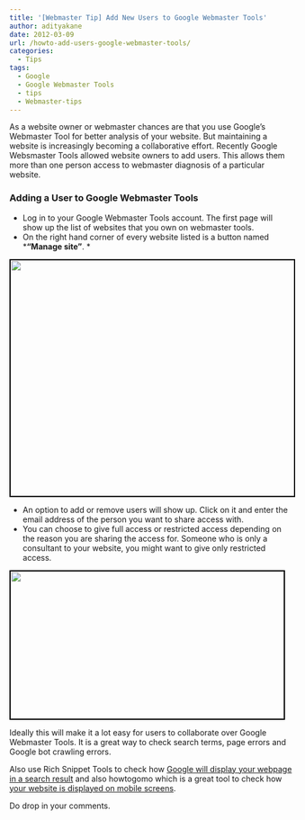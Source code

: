 ```yaml
---
title: '[Webmaster Tip] Add New Users to Google Webmaster Tools'
author: adityakane
date: 2012-03-09
url: /howto-add-users-google-webmaster-tools/
categories:
  - Tips
tags:
  - Google
  - Google Webmaster Tools
  - tips
  - Webmaster-tips
---
```

As a website owner or webmaster chances are that you use Google&#8217;s Webmaster Tool for better analysis of your website. But maintaining a website is increasingly becoming a collaborative effort. Recently Google Websmaster Tools allowed website owners to add users. This allows them more than one person access to webmaster diagnosis of a particular website.

### Adding a User to Google Webmaster Tools

  * Log in to your Google Webmaster Tools account. The first page will show up the list of websites that you own on webmaster tools.
  * On the right hand corner of every website listed is a button named ***&#8220;Manage site&#8221;**. *

<div>
  <span style="font-size: 14px; line-height: 21px;"><a href="http://devilsworkshop.org/howto-add-users-google-webmaster-tools/webmaster_tools_add_users/" rel="attachment wp-att-55707"><img class="alignnone size-full wp-image-55707" style="border-image: initial; border-width: 2px; border-color: black; border-style: solid;" title="webmaster_tools_add_users" src="http://cdn.devilsworkshop.org/files/2012/03/webmaster_tools_add_users.png" alt="" width="780" height="419" /></a></span>
</div>

<div>
  <ul>
    <li>
      An option to add or remove users will show up. Click on it and enter the email address of the person you want to share access with.
    </li>
    <li>
      You can choose to give full access or restricted access depending on the reason you are sharing the access for. Someone who is only a consultant to your website, you might want to give only restricted access.
    </li>
  </ul>
  
  <p>
    <a href="http://devilsworkshop.org/howto-add-users-google-webmaster-tools/webmaster_tools_restricted_access/" rel="attachment wp-att-55708"><img class="alignnone size-full wp-image-55708" style="border-image: initial; border-width: 2px; border-color: black; border-style: solid;" title="webmaster_tools_restricted_access" src="http://cdn.devilsworkshop.org/files/2012/03/webmaster_tools_restricted_access.png" alt="" width="486" height="262" /></a>
  </p>
  
  <p>
    Ideally this will make it a lot easy for users to collaborate over Google Webmaster Tools. It is a great way to check search terms, page errors and Google bot crawling errors.
  </p>
  
  <p>
    Also use Rich Snippet Tools to check how <a href="http://devilsworkshop.org/online-tool-check-improve-google-displays-search-results/">Google will display your webpage in a search result</a> and also howtogomo which is a great tool to check how <a href="http://devilsworkshop.org/google-tool-mobile-web-performance/">your website is displayed on mobile screens</a>.
  </p>
  
  <p>
    Do drop in your comments.
  </p>
</div>
